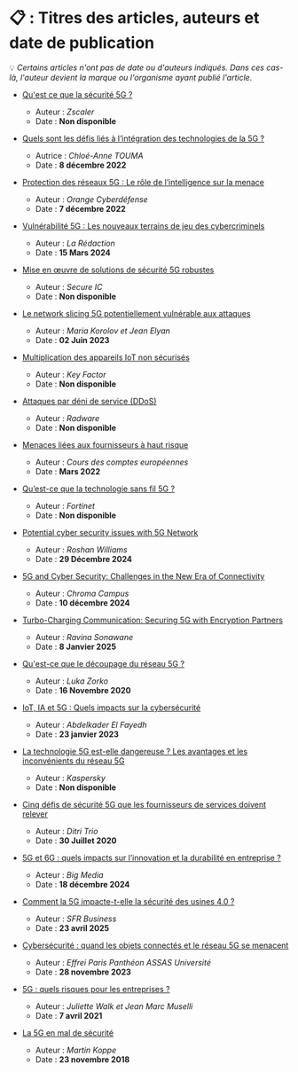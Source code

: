 # 📋 : Titres des articles, auteurs et date de publication
💡 *Certains articles n'ont pas de date ou d'auteurs indiqués. Dans ces cas-là, l'auteur devient la marque ou l'organisme ayant publié l'article.*



- [Qu'est ce que la sécurité 5G ?](https://www.zscaler.com/fr/zpedia/what-is-5g-security) 
  - Auteur : *Zscaler* 
  - Date : **Non disponible**

- [Quels sont les défis liés à l’intégration des technologies de la 5G ? ](https://www.cscience.ca/quels-sont-les-defis-lies-a-lintegration-des-technologies-de-la-5g/?gclid=Cj0KCQiAs5i8BhDmARIsAGE4xHxExfJO_OHFgB3CrQ67PoMmkc2-Ujx73-QN1oOxhtQ24iPq5X6EfbUaAjmLEALw_wcB)
  - Autrice : *Chloé-Anne TOUMA*
  - Date : **8 décembre 2022**

- [Protection des réseaux 5G : Le rôle de l’intelligence sur la menace](https://www.orangecyberdefense.com/fr/insights/blog/threat-management/protection-des-reseaux-5g-le-role-de-lintelligence-sur-la-menace)
  - Auteur : *Orange Cyberdéfense*
  - Date : **7 décembre 2022**

- [Vulnérabilité 5G : Les nouveaux terrains de jeu des cybercriminels](https://www.servicesmobiles.fr/vulnerabilites-5g-les-nouveaux-terrains-de-jeu-des-cybercriminels-95941)
  - Auteur : *La Rédaction*
  - Date : **15 Mars 2024**

- [Mise en œuvre de solutions de sécurité 5G robustes ](https://www.secure-ic.fr/applications/challenges/5g/?utm_source=chatgpt.com)
  - Auteur : *Secure IC*
  - Date : **Non disponible**

- [Le network slicing 5G potentiellement vulnérable aux attaques](https://www.secure-ic.fr/applications/challenges/5g/?utm_source=chatgpt.com)
  - Auteur : *Maria Korolov et Jean Elyan*
  - Date : **02 Juin 2023**

- [Multiplication des appareils IoT non sécurisés ](https://www.keyfactor.com/fr/solutions/telecom-5g-security/?utm_source=chatgpt.com)
  - Auteur : *Key Factor*
  - Date : **Non disponible**
  
- [Attaques par déni de service (DDoS) ](https://fr.radware.com/solutions/5g-network-protection/?utm_source=chatgpt.com)
  - Auteur : *Radware*
  - Date : **Non disponible**
  
- [Menaces liées aux fournisseurs à haut risque](https://op.europa.eu/webpub/eca/special-reports/security-5g-networks-03-2022/fr/?utm_source=chatgpt.com)
  - Auteur : *Cours des comptes européennes*
  - Date : **Mars 2022**
  
- [Qu’est-ce que la technologie sans fil 5G ? ]( https://www.fortinet.com/fr/resources/cyberglossary/what-is-5g)
  - Auteur : *Fortinet*
  - Date : **Non disponible**
  
- [Potential cyber security issues with 5G Network ](https://www.linkedin.com/pulse/potential-cyber-security-issues-5g-network-roshan-williams-fpduc/?trackingId=TyF8HEqWQBymW9CKiymKWQ%3D%3D)
  - Auteur : *Roshan Williams*
  - Date : **29 Décembre 2024**
  
- [5G and Cyber Security: Challenges in the New Era of Connectivity ](https://www.linkedin.com/pulse/5g-cyber-security-challenges-new-era-connectivity-croma-campus-d0fhc/?trackingId=3kjttHYnSduwz6FDJysyyQ%3D%3D)
  - Auteur : *Chroma Campus*
  - Date : **10 décembre 2024**
  
- [Turbo-Charging Communication: Securing 5G with Encryption Partners ](https://www.linkedin.com/pulse/turbo-charging-communication-securing-5g-encryption-ravina-sonawane-88hsf/?trackingId=IAoSBzQLT9yYpWV%2BRYf77g%3D%3D)
  - Auteur : *Ravina Sonawane*
  - Date : **8 Janvier 2025**
  
- [Qu'est-ce que le découpage du réseau 5G ? ](https://tridenstechnology.com/fr/quest-ce-que-le-decoupage-du-reseau-5g/)
  - Auteur : *Luka Zorko*
  - Date : **16 Novembre 2020**
  
- [IoT, IA et 5G : Quels impacts sur la cybersécurité](https://www.cyber.gc.ca/fr/orientation/considerations-liees-la-cybersecurite-pour-les-reseaux-5g-itsap80116)
  - Auteur : *Abdelkader El Fayedh*
  - Date : **23 janvier 2023**
  
- [La technologie 5G est-elle dangereuse ? Les avantages et les inconvénients du réseau 5G ](https://www.kaspersky.fr/resource-center/threats/5g-pros-and-cons)
  - Auteur : *Kaspersky*
  - Date : **Non disponible**

- [Cinq défis de sécurité 5G que les fournisseurs de services doivent relever ](https://www.nomios.be/fr/actualite/cinq-defis-de-securite-5g/)
  - Auteur : *Ditri Trio*
  - Date : **30 Juillet 2020**
  
- [5G et 6G : quels impacts sur l’innovation et la durabilité en entreprise ?](https://bigmedia.bpifrance.fr/nos-dossiers/5g-et-6g-quels-impacts-sur-linnovation-et-la-durabilite-en-entreprise#:~:text=La%205G%20entreprise%20offre%20des,service%20pour%20ses%20cslients%20professionnels.)
  - Acteur : *Big Media*
  - Date : **18 décembre 2024**

- [Comment la 5G impacte-t-elle la sécurité des usines 4.0 ? ](https://www.sfrbusiness.fr/room/5g/comment-la-5g-impacte-securite-usine-40.html)
  - Auteur : *SFR Business*
  - Date : **23 avril 2025**

- [Cybersécurité : quand les objets connectés et le réseau 5G se menacent ](https://www.efrei.fr/cybersecurite-quand-les-objets-connectes-et-le-reseau-5g-se-menacent/) 
  - Auteur : *Effrei Paris Panthéon ASSAS Université*
  - Date : **28 novembre 2023**

- [5G : quels risques pour les entreprises ?](https://www.exclusive-networks.com/fr/5g-quels-risques-pour-les-entreprises-par-jean-marc-muselli/)
  - Auteur : *Juliette Walk et Jean Marc Muselli*
  - Date : **7 avril 2021**

- [La 5G en mal de sécurité ](https://lejournal.cnrs.fr/articles/la-5g-en-mal-de-securite)
  - Auteur : *Martin Koppe*
  - Date : **23 novembre 2018**

